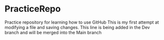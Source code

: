 # PracticeRepo
Practice repository for learning how to use GitHub
This is my first attempt at modifying a file and saving changes.
This line is being added in the Dev branch and will be merged into the Main branch
